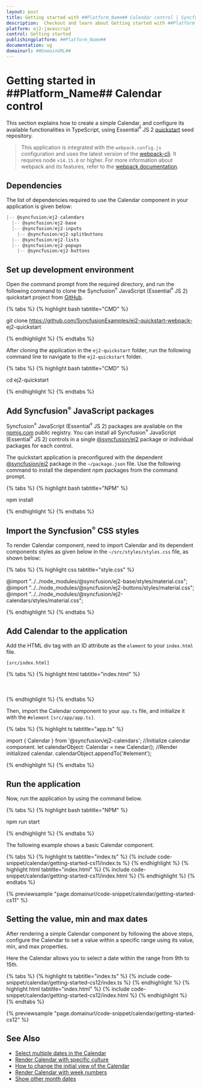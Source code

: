 ```yaml
---
layout: post
title: Getting started with ##Platform_Name## Calendar control | Syncfusion
description:  Checkout and learn about Getting started with ##Platform_Name## Calendar control of Syncfusion Essential JS 2 and more details.
platform: ej2-javascript
control: Getting started 
publishingplatform: ##Platform_Name##
documentation: ug
domainurl: ##DomainURL##
---
```


# Getting started in ##Platform_Name## Calendar control

This section explains how to create a simple Calendar, and configure its available functionalities in TypeScript, using Essential<sup style="font-size:70%">&reg;</sup> JS 2 [quickstart](https://github.com/SyncfusionExamples/ej2-quickstart-webpack-) seed repository.

> This application is integrated with the `webpack.config.js` configuration and uses the latest version of the [webpack-cli](https://webpack.js.org/api/cli/#commands). It requires node `v14.15.0` or higher. For more information about webpack and its features, refer to the [webpack documentation](https://webpack.js.org/guides/getting-started/).

## Dependencies

The list of dependencies required to use the Calendar component in your application is given below:

```javascript
|-- @syncfusion/ej2-calendars
  |-- @syncfusion/ej2-base
  |-- @syncfusion/ej2-inputs
    |-- @syncfusion/ej2-splitbuttons
  |-- @syncfusion/ej2-lists
  |-- @syncfusion/ej2-popups
    |-- @syncfusion/ej2-buttons
```

## Set up development environment

Open the command prompt from the required directory, and run the following command to clone the Syncfusion<sup style="font-size:70%">&reg;</sup> JavaScript (Essential<sup style="font-size:70%">&reg;</sup> JS 2) quickstart project from [GitHub](https://github.com/SyncfusionExamples/ej2-quickstart-webpack-).

{% tabs %}
{% highlight bash tabtitle="CMD" %}

git clone https://github.com/SyncfusionExamples/ej2-quickstart-webpack- ej2-quickstart

{% endhighlight %}
{% endtabs %}

After cloning the application in the `ej2-quickstart` folder, run the following command line to navigate to the `ej2-quickstart` folder.

{% tabs %}
{% highlight bash tabtitle="CMD" %}

cd ej2-quickstart

{% endhighlight %}
{% endtabs %}

## Add Syncfusion<sup style="font-size:70%">&reg;</sup> JavaScript packages

Syncfusion<sup style="font-size:70%">&reg;</sup> JavaScript (Essential<sup style="font-size:70%">&reg;</sup> JS 2) packages are available on the [npmjs.com](https://www.npmjs.com/~syncfusionorg) public registry. You can install all Syncfusion<sup style="font-size:70%">&reg;</sup> JavaScript (Essential<sup style="font-size:70%">&reg;</sup> JS 2) controls in a single [@syncfusion/ej2](https://www.npmjs.com/package/@syncfusion/ej2) package or individual packages for each control.

The quickstart application is preconfigured with the dependent [@syncfusion/ej2](https://www.npmjs.com/package/@syncfusion/ej2) package in the `~/package.json` file. Use the following command to install the dependent npm packages from the command prompt.

{% tabs %}
{% highlight bash tabtitle="NPM" %}

npm install

{% endhighlight %}
{% endtabs %}

## Import the Syncfusion<sup style="font-size:70%">&reg;</sup> CSS styles

To render Calendar component, need to import Calendar and its dependent components styles as given below in the `~/src/styles/styles.css` file, as shown below: 

{% tabs %}
{% highlight css tabtitle="style.css" %}

@import "../../node_modules/@syncfusion/ej2-base/styles/material.css";
@import "../../node_modules/@syncfusion/ej2-buttons/styles/material.css";
@import "../../node_modules/@syncfusion/ej2-calendars/styles/material.css";

{% endhighlight %}
{% endtabs %}

## Add Calendar to the application

Add the HTML div tag with an ID attribute as the `element` to your `index.html` file.

`[src/index.html]`

{% tabs %}
{% highlight html tabtitle="index.html" %}

<!DOCTYPE html>
<html lang="en">

<head>
    <title>Essential JS 2 Calendar component</title>
    <meta charset="utf-8" />
    <meta name="viewport" content="width=device-width, initial-scale=1.0, user-scalable=no" />
    <meta name="description" content="Essential JS 2" />
    <meta name="author" content="Syncfusion" />
    <link rel="shortcut icon" href="resources/favicon.ico" />
    <link href="https://maxcdn.bootstrapcdn.com/bootstrap/3.3.7/css/bootstrap.min.css" rel="stylesheet" />
</head>

<body>
    <div style="margin: 50px;">
        <!--Element which is going to render the Calendar-->
        <div id="element"></div>
    </div>

</body>

</html>

{% endhighlight %}
{% endtabs %}

Then, import the Calendar component to your `app.ts` file, and initialize it with the `#element`
`[src/app/app.ts]`.

{% tabs %}
{% highlight ts tabtitle="app.ts" %}

import { Calendar } from '@syncfusion/ej2-calendars';
//Initialize calendar component.
let calendarObject: Calendar = new Calendar();
//Render initialized calendar.
calendarObject.appendTo('#element');

{% endhighlight %}
{% endtabs %}

## Run the application

Now, run the application by using the command below.

{% tabs %}
{% highlight bash tabtitle="NPM" %}

npm run start

{% endhighlight %}
{% endtabs %}

The following example shows a basic Calendar component.

{% tabs %}
{% highlight ts tabtitle="index.ts" %}
{% include code-snippet/calendar/getting-started-cs11/index.ts %}
{% endhighlight %}
{% highlight html tabtitle="index.html" %}
{% include code-snippet/calendar/getting-started-cs11/index.html %}
{% endhighlight %}
{% endtabs %}
          
{% previewsample "page.domainurl/code-snippet/calendar/getting-started-cs11" %}

## Setting the value, min and max dates

After rendering a simple Calendar component by following the above steps, configure the Calendar to set a value within a specific range using its value, min, and max properties.

Here the Calendar allows you to select a date within the range from 9th to 15th.

{% tabs %}
{% highlight ts tabtitle="index.ts" %}
{% include code-snippet/calendar/getting-started-cs12/index.ts %}
{% endhighlight %}
{% highlight html tabtitle="index.html" %}
{% include code-snippet/calendar/getting-started-cs12/index.html %}
{% endhighlight %}
{% endtabs %}
          
{% previewsample "page.domainurl/code-snippet/calendar/getting-started-cs12" %}

## See Also

* [Select multiple dates in the Calendar](./multi-select)
* [Render Calendar with specific culture](./globalization)
* [How to change the initial view of the Calendar](./calendar-views)
* [Render Calendar with week numbers](./how-to/render-the-calendar-with-week-numbers)
* [Show other month dates](./how-to/show-dates-of-other-months)
